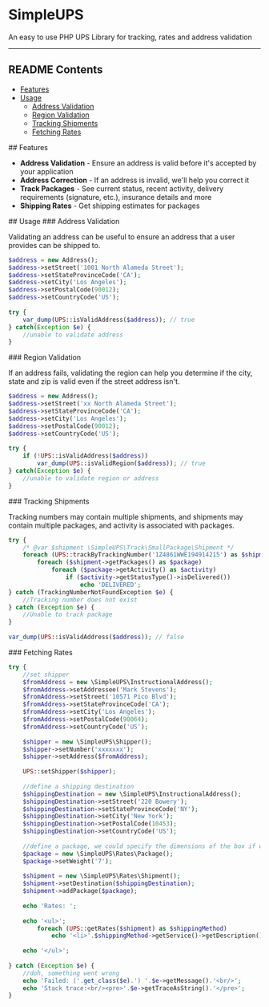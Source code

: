 # SimpleUPS

An easy to use PHP UPS Library for tracking, rates and address validation

---

## README Contents

* [Features](#features)
* [Usage](#usage)
  * [Address Validation](#address-validation)
  * [Region Validation](#region-validation)
  * [Tracking Shipments](#tracking-shiments)
  * [Fetching Rates](#fetching-rates)

<a name="features" />
## Features

 * **Address Validation** - Ensure an address is valid before it's accepted by your application
 * **Address Correction** - If an address is invalid, we'll help you correct it
 * **Track Packages** - See current status, recent activity, delivery requirements (signature, etc.), insurance details and more
 * **Shipping Rates** - Get shipping estimates for packages

<a name="usage" />
## Usage

<a name="address-validation" />
### Address Validation

Validating an address can be useful to ensure an address that a user provides can be shipped to.

```php
$address = new Address();
$address->setStreet('1001 North Alameda Street');
$address->setStateProvinceCode('CA');
$address->setCity('Los Angeles');
$address->setPostalCode(90012);
$address->setCountryCode('US');
 
try {
    var_dump(UPS::isValidAddress($address)); // true
} catch(Exception $e) {
    //unable to validate address
}
```

<a name="region-validation" />
### Region Validation

If an address fails, validating the region can help you determine if the city, state and zip is valid even if the street address isn't.

```php
$address = new Address();
$address->setStreet('xx North Alameda Street');
$address->setStateProvinceCode('CA');
$address->setCity('Los Angeles');
$address->setPostalCode(90012);
$address->setCountryCode('US');
 
try {
    if (!UPS::isValidAddress($address))
        var_dump(UPS::isValidRegion($address)); // true
} catch(Exception $e) {
    //unable to validate region or address
}
```

<a name="tracking-shipments" />
### Tracking Shipments

Tracking numbers may contain multiple shipments, and shipments may contain multiple packages, and activity is associated with packages.

```php
try {
    /* @var $shipment \SimpleUPS\Track\SmallPackage\Shipment */
    foreach (UPS::trackByTrackingNumber('1Z4861WWE194914215') as $shipment)
        foreach ($shipment->getPackages() as $package)
            foreach ($package->getActivity() as $activity)
                if ($activity->getStatusType()->isDelivered())
                    echo 'DELIVERED';
} catch (TrackingNumberNotFoundException $e) {
    //Tracking number does not exist
} catch (Exception $e) {
    //Unable to track package
}
 
var_dump(UPS::isValidAddress($address)); // false
```

<a name="fetching-rates" />
### Fetching Rates

```php
try {
    //set shipper
    $fromAddress = new \SimpleUPS\InstructionalAddress();
    $fromAddress->setAddressee('Mark Stevens');
    $fromAddress->setStreet('10571 Pico Blvd');
    $fromAddress->setStateProvinceCode('CA');
    $fromAddress->setCity('Los Angeles');
    $fromAddress->setPostalCode(90064);
    $fromAddress->setCountryCode('US');
 
    $shipper = new \SimpleUPS\Shipper();
    $shipper->setNumber('xxxxxxx');
    $shipper->setAddress($fromAddress);
 
    UPS::setShipper($shipper);
 
    //define a shipping destination
    $shippingDestination = new \SimpleUPS\InstructionalAddress();
    $shippingDestination->setStreet('220 Bowery');
    $shippingDestination->setStateProvinceCode('NY');
    $shippingDestination->setCity('New York');
    $shippingDestination->setPostalCode(10453);
    $shippingDestination->setCountryCode('US');
 
    //define a package, we could specify the dimensions of the box if we wanted a more accurate estimate
    $package = new \SimpleUPS\Rates\Package();
    $package->setWeight('7');
 
    $shipment = new \SimpleUPS\Rates\Shipment();
    $shipment->setDestination($shippingDestination);
    $shipment->addPackage($package);
 
    echo 'Rates: ';
 
    echo '<ul>';
        foreach (UPS::getRates($shipment) as $shippingMethod)
            echo '<li>'.$shippingMethod->getService()->getDescription().' ($'.$shippingMethod->getTotalCharges().')</li>';
 
    echo '</ul>';
 
} catch (Exception $e) {
    //doh, something went wrong
    echo 'Failed: ('.get_class($e).') '.$e->getMessage().'<br/>';
    echo 'Stack trace:<br/><pre>'.$e->getTraceAsString().'</pre>';
}
```
